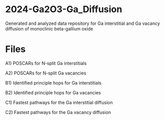 # 2024-Ga2O3-Ga_Diffusion
Generated and analyzed data repository for Ga interstitial and Ga vacancy diffusion of monoclinic beta-gallium oxide 

# Files
A1) POSCARs for N-split Ga interstitials

A2) POSCARs for N-split Ga vacancies

B1) Identified principle hops for Ga interstitials

B2) Identified principle hops for Ga vacancies

C1) Fastest pathways for the Ga interstitial diffusion

C2) Fastest pathways for the Ga vacancy diffusion
